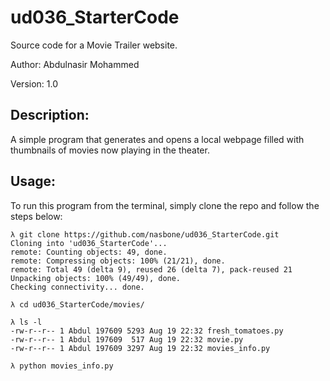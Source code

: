 # ud036_StarterCode
Source code for a Movie Trailer website.

Author: Abdulnasir Mohammed

Version: 1.0

Description:
-----------
A simple program that generates and opens a local webpage filled with thumbnails of movies now playing in the theater.

Usage:
-----
To run this program from the terminal, simply clone the repo and follow the steps below:

```
λ git clone https://github.com/nasbone/ud036_StarterCode.git
Cloning into 'ud036_StarterCode'...
remote: Counting objects: 49, done.
remote: Compressing objects: 100% (21/21), done.
remote: Total 49 (delta 9), reused 26 (delta 7), pack-reused 21
Unpacking objects: 100% (49/49), done.
Checking connectivity... done.

λ cd ud036_StarterCode/movies/

λ ls -l
-rw-r--r-- 1 Abdul 197609 5293 Aug 19 22:32 fresh_tomatoes.py
-rw-r--r-- 1 Abdul 197609  517 Aug 19 22:32 movie.py
-rw-r--r-- 1 Abdul 197609 3297 Aug 19 22:32 movies_info.py

λ python movies_info.py
```


